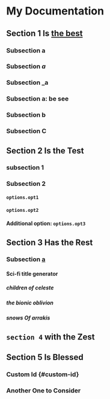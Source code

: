 # My Documentation

## Section 1 Is [the best](https://google.com)

### Subsection a

### Subsection *a*

### Subsection \_a

### Subsection a: be see

### Subsection b

### Subsection C

## Section 2 Is the Test

### subsection 1

### Subsection 2

#### `options.opt1`

#### `options.opt2`

#### Additional option: `options.opt3`

## Section 3 Has the Rest

### Subsection [a][1]

#### Sci-fi title generator

##### children of celeste

##### the bionic oblivion

##### snows Of arrakis

## `section 4` with the Zest

## Section 5 Is Blessed

### Custom Id {#custom-id}

### Another One to Consider

[1]: https://www.youtube.com/watch?v=dFs4yX4V7NQ
